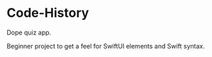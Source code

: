 # Code-History
Dope quiz app.

Beginner project to get a feel for SwiftUI elements and Swift syntax. 
